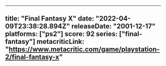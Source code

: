 
---
title: "Final Fantasy X"
date: "2022-04-09T23:38:28.894Z"
releaseDate: "2001-12-17"
platforms: ["ps2"]
score: 92
series: ["final-fantasy"]
metacriticLink: "https://www.metacritic.com/game/playstation-2/final-fantasy-x"
---
